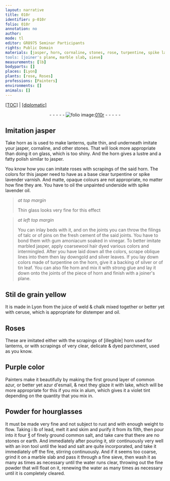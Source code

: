 ```yaml
---
layout: narrative
title: 010r
identifier: p-010r
folio: 010r
annotation: no
author:
mode: tl
editor: GR8975 Seminar Participants
rights: Public Domain
materials: [jasper, horn, cornaline, stones, rose, turpentine, spike lavender, oil, spike lavender oil, glass, talc, pins, cement, gum amoniacum, vinegar, marbled jasper, wool, gold, silver, tin, ., strong glue, Stil de grain yellow, juice of weld, chalk, ceruse, distemper, horn used for lanterns, parchment, common azur, azur d'esmail, lake, alum, lead, common salt, iron, salt, marble, water]
tools: [joiner's plane, marble slab, sieve]
measurements: [lb]
bodyparts: []
places: [Lyon]
plants: [rose, Roses]
professions: [Painters]
environments: []
animals: []
---
```


<p><a href="{{ site.baseurl }}/translation/">[TOC]</a> | <a href="{{ site.baseurl }}/texts/p-010r_tc/">[diplomatic]</a></p><div class="folio" align="center">- - - - - <a href="http://gallica.bnf.fr/ark:/12148/btv1b10500001g/f25.image" target="_blank"><img src="https://cu-mkp.github.io/2017-workshop-edition/assets/photo-icon.png" alt="folio image: " style="display:inline-block; margin-bottom:-3px;"/>010r</a> - - - - - </div>  
  

## Imitation <span class="m">jasper</span>

 
Take <span class="m">horn</span> as is used to make lanterns, quite thin, and underneath imitate your <span class="m">jasper</span>, <span class="m">cornaline</span>, and other <span class="m">stones</span>. That will look more appropriate than doing it on glass, which is too shiny. And the <span class="m">horn</span> gives a lustre and a fatty polish similar to <span class="m">jasper</span>.
 
You know how you can imitate <span class="m"><span class="pa">rose</span></span>s with scrapings of the said <span class="m">horn</span>. The colors for this <span class="m">jasper</span> need to have as a base clear <span class="m">turpentine</span> or <span class="m">spike lavender</span> varnish. And matte, opaque colours are not appropriate, no matter how fine they are. You have to <span class="m">oil</span> the unpainted underside with <span class="m">spike lavender oil</span>.
 
> *at top margin*
> 
> 
>  Thin <span class="m">glass</span> looks very fine for this effect
 
> *at left top margin*
> 
> 
>  You can inlay beds with it, and on the joints you can throw the filings of <span class="m">talc</span> or of <span class="m">pins</span> on the fresh <span class="m">cement</span> of the said joints. You have to bond them with <span class="m">gum amoniacum</span> soaked in <span class="m">vinegar</span>. To better imitate <span class="m">marbled jasper</span>, apply coarse<span class="m">wool</span> hair dyed various colors and intermingled. After you have laid down all the colors, scrape oblique lines into them then lay down<span class="m">gold</span> and <span class="m">silver</span> leaves. If you lay down colors made of <span class="m">turpentine</span> on the <span class="m">horn</span>, give it a backing of <span class="m">silver</span> or of <span class="m">tin</span> leaf<span class="m">.</span> You can also file <span class="m">horn</span> and mix it with <span class="m">strong glue</span> and lay it down onto the joints of the piece of <span class="m">horn</span> and finish with a <span class="tl">joiner's plane</span>.
 
 
  

## <span class="m">Stil de grain yellow</span>

 
It is made in <span class="pl">Lyon</span> from the <span class="m">juice of weld</span> & <span class="m">chalk</span> mixed together or better yet with <span class="m">ceruse</span>, which is appropriate for <span class="m">distemper</span> and <span class="m">oil</span>. 
 
 
  

## <span class="pa">Roses</span>

 
These are imitated either with the scrapings of <span class="del">[illegible]</span> <span class="m">horn used for lanterns</span>, or with scrapings of very clear, delicate & dyed <span class="m">parchment</span>, used as you know.
 
 
  

## Purple color

 
<span class="pro">Painters</span> make it beautifully by making the first ground layer of <span class="m">common azur</span>, or better yet <span class="m">azur d'esmail</span>, & next they glaze it with <span class="m">lake</span>, which will be more appropriate for this if you mix in <span class="m">alum</span>, which gives it a violet tint depending on the quantity that you mix in.
 
 
  <span class="pro"> </span>

## Powder for hourglasses

 
It must be made very fine and not subject to rust and with enough weight to flow. Taking i <span class="ms">lb</span> of <span class="m">lead</span>, melt it and skim and purify it from its filth, then pour into it four ℥ of finely ground <span class="m">common salt</span>, and take care that there are no <span class="m">stones</span> or earth. And immediately after pouring it, stir continuously very well with an <span class="m">iron</span> <span class="sup">tool</span> until the <span class="m">lead</span> and <span class="m">salt</span> are quite incorporated, and take it immediately off the fire, stirring continuously. And if it seems too coarse, grind it on a <span class="tl"><span class="m">marble</span> slab</span> and pass it through a fine <span class="tl">sieve</span>, then wash it as many as times as necessary until the <span class="m">water</span> runs clear, throwing out the fine powder that will float on it, renewing the <span class="m">water</span> as many times as necessary until it is completely cleared.
 
